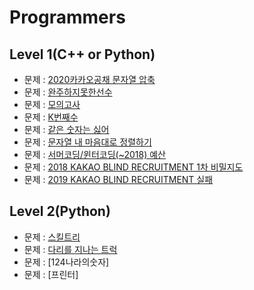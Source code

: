 # Programmers


## Level 1(C++ or Python)
  * 문제 : [2020카카오공채 문자열 압축](https://programmers.co.kr/learn/courses/30/lessons/60057)
  * 문제 : [완주하지못한선수](https://programmers.co.kr/learn/courses/30/lessons/42576)
  * 문제 : [모의고사](https://programmers.co.kr/learn/courses/30/lessons/42840)
  * 문제 : [K번째수](https://programmers.co.kr/learn/courses/30/lessons/42748)
  * 문제 : [같은 숫자는 싫어](https://programmers.co.kr/learn/courses/30/lessons/12906)
  * 문제 : [문자열 내 마음대로 정렬하기](https://programmers.co.kr/learn/courses/30/lessons/12915)
  * 문제 : [서머코딩/윈터코딩(~2018) 예산](https://programmers.co.kr/learn/courses/30/lessons/12982)
  * 문제 : [2018 KAKAO BLIND RECRUITMENT 1차 비밀지도](https://programmers.co.kr/learn/courses/30/lessons/17681)
  * 문제 : [2019 KAKAO BLIND RECRUITMENT 실패](https://programmers.co.kr/learn/courses/30/lessons/42889)

## Level 2(Python)
  * 문제 : [스킬트리](https://programmers.co.kr/learn/courses/30/lessons/49993)
  * 문제 : [다리를 지나는 트럭](https://programmers.co.kr/learn/courses/30/lessons/42583)
  * 문제 : [124나라의숫자]
  * 문제 : [프린터]
